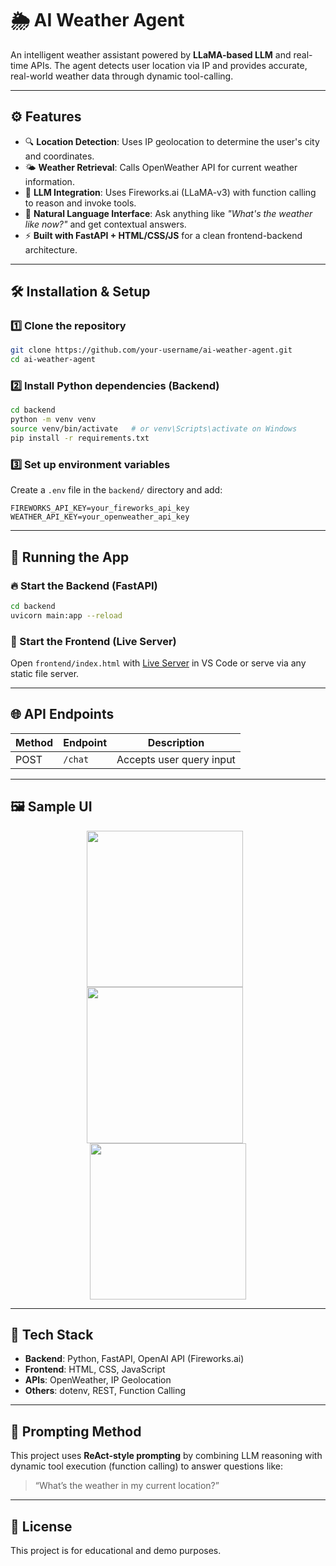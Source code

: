 # 🌦️ AI Weather Agent

An intelligent weather assistant powered by **LLaMA-based LLM** and real-time APIs. The agent detects user location via IP and provides accurate, real-world weather data through dynamic tool-calling.

---

## ⚙️ Features

- 🔍 **Location Detection**: Uses IP geolocation to determine the user's city and coordinates.
- 🌤️ **Weather Retrieval**: Calls OpenWeather API for current weather information.
- 🧠 **LLM Integration**: Uses Fireworks.ai (LLaMA-v3) with function calling to reason and invoke tools.
- 💬 **Natural Language Interface**: Ask anything like *"What's the weather like now?"* and get contextual answers.
- ⚡ **Built with FastAPI + HTML/CSS/JS** for a clean frontend-backend architecture.

---

## 🛠️ Installation & Setup

### 1️⃣ Clone the repository

```bash
git clone https://github.com/your-username/ai-weather-agent.git
cd ai-weather-agent
```

### 2️⃣ Install Python dependencies (Backend)

```bash
cd backend
python -m venv venv
source venv/bin/activate   # or venv\Scripts\activate on Windows
pip install -r requirements.txt
```

### 3️⃣ Set up environment variables

Create a `.env` file in the `backend/` directory and add:

```env
FIREWORKS_API_KEY=your_fireworks_api_key
WEATHER_API_KEY=your_openweather_api_key
```

---

## 🚀 Running the App

### 🔥 Start the Backend (FastAPI)

```bash
cd backend
uvicorn main:app --reload
```

### 🎨 Start the Frontend (Live Server)

Open `frontend/index.html` with [Live Server](https://marketplace.visualstudio.com/items?itemName=ritwickdey.LiveServer) in VS Code or serve via any static file server.

---

## 🌐 API Endpoints

| Method | Endpoint   | Description              |
|--------|------------|--------------------------|
| POST   | `/chat`    | Accepts user query input |

---

## 🖼️ Sample UI

<p align="center">
  <img src="images/start.jpg" width="250" style="margin-right: 10px;" />
  <img src="images/question.jpg" width="250" style="margin-right: 10px;" />
  <img src="images/movies.jpg" width="250" />
</p>

---

## 🧰 Tech Stack

- **Backend**: Python, FastAPI, OpenAI API (Fireworks.ai)
- **Frontend**: HTML, CSS, JavaScript
- **APIs**: OpenWeather, IP Geolocation
- **Others**: dotenv, REST, Function Calling

---

## 🧠 Prompting Method

This project uses **ReAct-style prompting** by combining LLM reasoning with dynamic tool execution (function calling) to answer questions like:

> “What’s the weather in my current location?”

---

## 📄 License

This project is for educational and demo purposes.
